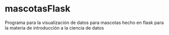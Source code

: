 # mascotasFlask
Programa para la visualización de datos para mascotas hecho en flask para la materia de introducción a la ciencia de datos
